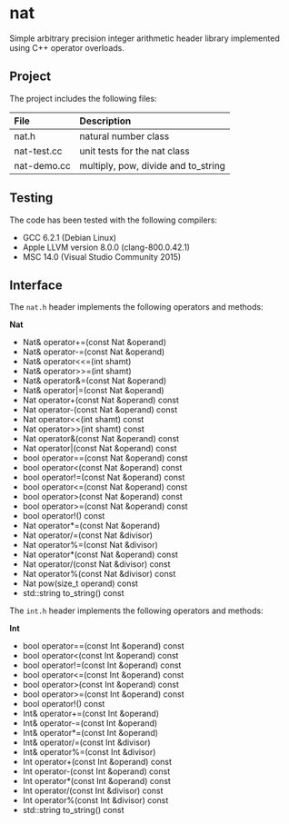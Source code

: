 # nat

Simple arbitrary precision integer arithmetic header library implemented using C++ operator overloads.

## Project

The project includes the following files:

File        | Description
:---        | :---
nat.h       | natural number class
nat-test.cc | unit tests for the nat class
nat-demo.cc | multiply, pow, divide and to_string

## Testing

The code has been tested with the following compilers:

- GCC 6.2.1 (Debian Linux)
- Apple LLVM version 8.0.0 (clang-800.0.42.1)
- MSC 14.0 (Visual Studio Community 2015)


## Interface

The `nat.h` header implements the following operators and methods:

**Nat**

- Nat& operator+=(const Nat &operand)
- Nat& operator-=(const Nat &operand)
- Nat& operator<<=(int shamt)
- Nat& operator>>=(int shamt)
- Nat& operator&=(const Nat &operand)
- Nat& operator|=(const Nat &operand)
- Nat operator+(const Nat &operand) const
- Nat operator-(const Nat &operand) const
- Nat operator<<(int shamt) const
- Nat operator>>(int shamt) const
- Nat operator&(const Nat &operand) const
- Nat operator|(const Nat &operand) const
- bool operator==(const Nat &operand) const
- bool operator<(const Nat &operand) const
- bool operator!=(const Nat &operand) const
- bool operator<=(const Nat &operand) const
- bool operator>(const Nat &operand) const
- bool operator>=(const Nat &operand) const
- bool operator!() const
- Nat operator*=(const Nat &operand) 
- Nat operator/=(const Nat &divisor)
- Nat operator%=(const Nat &divisor)
- Nat operator*(const Nat &operand) const
- Nat operator/(const Nat &divisor) const
- Nat operator%(const Nat &divisor) const
- Nat pow(size_t operand) const
- std::string to_string() const

The `int.h` header implements the following operators and methods:

**Int**

- bool operator==(const Int &operand) const
- bool operator<(const Int &operand) const
- bool operator!=(const Int &operand) const
- bool operator<=(const Int &operand) const
- bool operator>(const Int &operand) const
- bool operator>=(const Int &operand) const
- bool operator!() const
- Int& operator+=(const Int &operand)
- Int& operator-=(const Int &operand)
- Int& operator*=(const Int &operand) 
- Int& operator/=(const Int &divisor)
- Int& operator%=(const Int &divisor)
- Int operator+(const Int &operand) const
- Int operator-(const Int &operand) const
- Int operator*(const Int &operand) const
- Int operator/(const Int &divisor) const
- Int operator%(const Int &divisor) const
- std::string to_string() const

